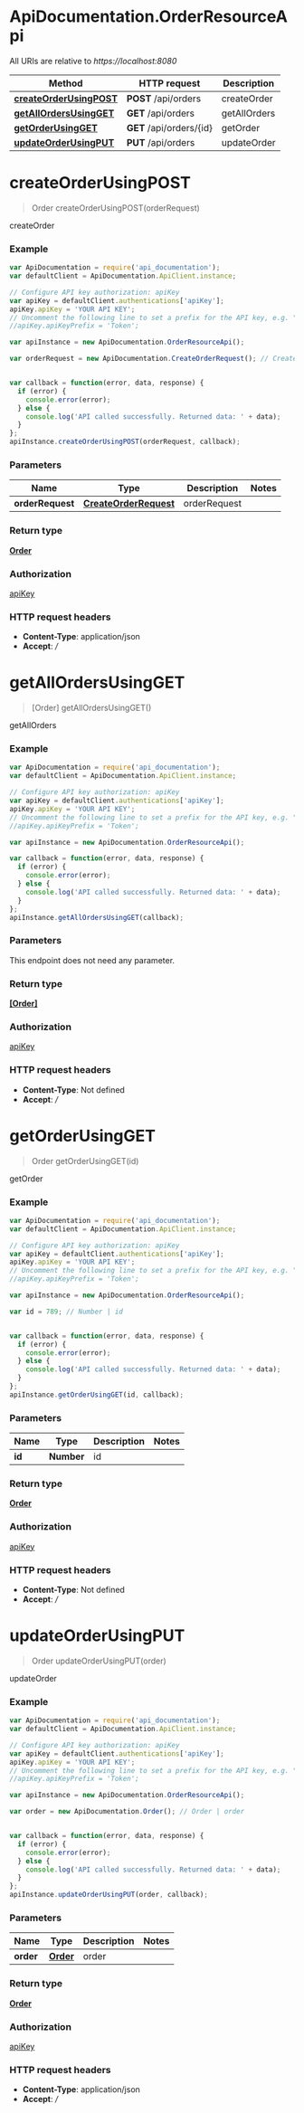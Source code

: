 # ApiDocumentation.OrderResourceApi

All URIs are relative to *https://localhost:8080*

Method | HTTP request | Description
------------- | ------------- | -------------
[**createOrderUsingPOST**](OrderResourceApi.md#createOrderUsingPOST) | **POST** /api/orders | createOrder
[**getAllOrdersUsingGET**](OrderResourceApi.md#getAllOrdersUsingGET) | **GET** /api/orders | getAllOrders
[**getOrderUsingGET**](OrderResourceApi.md#getOrderUsingGET) | **GET** /api/orders/{id} | getOrder
[**updateOrderUsingPUT**](OrderResourceApi.md#updateOrderUsingPUT) | **PUT** /api/orders | updateOrder


<a name="createOrderUsingPOST"></a>
# **createOrderUsingPOST**
> Order createOrderUsingPOST(orderRequest)

createOrder

### Example
```javascript
var ApiDocumentation = require('api_documentation');
var defaultClient = ApiDocumentation.ApiClient.instance;

// Configure API key authorization: apiKey
var apiKey = defaultClient.authentications['apiKey'];
apiKey.apiKey = 'YOUR API KEY';
// Uncomment the following line to set a prefix for the API key, e.g. "Token" (defaults to null)
//apiKey.apiKeyPrefix = 'Token';

var apiInstance = new ApiDocumentation.OrderResourceApi();

var orderRequest = new ApiDocumentation.CreateOrderRequest(); // CreateOrderRequest | orderRequest


var callback = function(error, data, response) {
  if (error) {
    console.error(error);
  } else {
    console.log('API called successfully. Returned data: ' + data);
  }
};
apiInstance.createOrderUsingPOST(orderRequest, callback);
```

### Parameters

Name | Type | Description  | Notes
------------- | ------------- | ------------- | -------------
 **orderRequest** | [**CreateOrderRequest**](CreateOrderRequest.md)| orderRequest | 

### Return type

[**Order**](Order.md)

### Authorization

[apiKey](../README.md#apiKey)

### HTTP request headers

 - **Content-Type**: application/json
 - **Accept**: */*

<a name="getAllOrdersUsingGET"></a>
# **getAllOrdersUsingGET**
> [Order] getAllOrdersUsingGET()

getAllOrders

### Example
```javascript
var ApiDocumentation = require('api_documentation');
var defaultClient = ApiDocumentation.ApiClient.instance;

// Configure API key authorization: apiKey
var apiKey = defaultClient.authentications['apiKey'];
apiKey.apiKey = 'YOUR API KEY';
// Uncomment the following line to set a prefix for the API key, e.g. "Token" (defaults to null)
//apiKey.apiKeyPrefix = 'Token';

var apiInstance = new ApiDocumentation.OrderResourceApi();

var callback = function(error, data, response) {
  if (error) {
    console.error(error);
  } else {
    console.log('API called successfully. Returned data: ' + data);
  }
};
apiInstance.getAllOrdersUsingGET(callback);
```

### Parameters
This endpoint does not need any parameter.

### Return type

[**[Order]**](Order.md)

### Authorization

[apiKey](../README.md#apiKey)

### HTTP request headers

 - **Content-Type**: Not defined
 - **Accept**: */*

<a name="getOrderUsingGET"></a>
# **getOrderUsingGET**
> Order getOrderUsingGET(id)

getOrder

### Example
```javascript
var ApiDocumentation = require('api_documentation');
var defaultClient = ApiDocumentation.ApiClient.instance;

// Configure API key authorization: apiKey
var apiKey = defaultClient.authentications['apiKey'];
apiKey.apiKey = 'YOUR API KEY';
// Uncomment the following line to set a prefix for the API key, e.g. "Token" (defaults to null)
//apiKey.apiKeyPrefix = 'Token';

var apiInstance = new ApiDocumentation.OrderResourceApi();

var id = 789; // Number | id


var callback = function(error, data, response) {
  if (error) {
    console.error(error);
  } else {
    console.log('API called successfully. Returned data: ' + data);
  }
};
apiInstance.getOrderUsingGET(id, callback);
```

### Parameters

Name | Type | Description  | Notes
------------- | ------------- | ------------- | -------------
 **id** | **Number**| id | 

### Return type

[**Order**](Order.md)

### Authorization

[apiKey](../README.md#apiKey)

### HTTP request headers

 - **Content-Type**: Not defined
 - **Accept**: */*

<a name="updateOrderUsingPUT"></a>
# **updateOrderUsingPUT**
> Order updateOrderUsingPUT(order)

updateOrder

### Example
```javascript
var ApiDocumentation = require('api_documentation');
var defaultClient = ApiDocumentation.ApiClient.instance;

// Configure API key authorization: apiKey
var apiKey = defaultClient.authentications['apiKey'];
apiKey.apiKey = 'YOUR API KEY';
// Uncomment the following line to set a prefix for the API key, e.g. "Token" (defaults to null)
//apiKey.apiKeyPrefix = 'Token';

var apiInstance = new ApiDocumentation.OrderResourceApi();

var order = new ApiDocumentation.Order(); // Order | order


var callback = function(error, data, response) {
  if (error) {
    console.error(error);
  } else {
    console.log('API called successfully. Returned data: ' + data);
  }
};
apiInstance.updateOrderUsingPUT(order, callback);
```

### Parameters

Name | Type | Description  | Notes
------------- | ------------- | ------------- | -------------
 **order** | [**Order**](Order.md)| order | 

### Return type

[**Order**](Order.md)

### Authorization

[apiKey](../README.md#apiKey)

### HTTP request headers

 - **Content-Type**: application/json
 - **Accept**: */*

